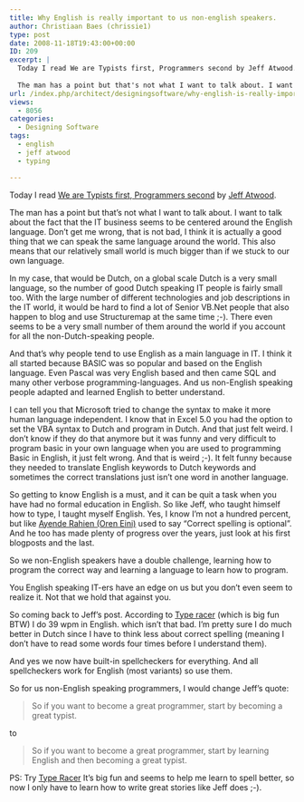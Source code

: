 ```yaml
---
title: Why English is really important to us non-english speakers.
author: Christiaan Baes (chrissie1)
type: post
date: 2008-11-18T19:43:00+00:00
ID: 209
excerpt: |
  Today I read We are Typists first, Programmers second by Jeff Atwood.
  
  The man has a point but that's not what I want to talk about. I want to talk about the fact that the IT business seems to be centered around the English language. Don't get me wron&hellip;
url: /index.php/architect/designingsoftware/why-english-is-really-important-to-us-no/
views:
  - 8056
categories:
  - Designing Software
tags:
  - english
  - jeff atwood
  - typing

---
```

Today I read [We are Typists first, Programmers second][1] by [Jeff Atwood][2].

The man has a point but that&#8217;s not what I want to talk about. I want to talk about the fact that the IT business seems to be centered around the English language. Don&#8217;t get me wrong, that is not bad, I think it is actually a good thing that we can speak the same language around the world. This also means that our relatively small world is much bigger than if we stuck to our own language. 

In my case, that would be Dutch, on a global scale Dutch is a very small language, so the number of good Dutch speaking IT people is fairly small too. With the large number of different technologies and job descriptions in the IT world, it would be hard to find a lot of Senior VB.Net people that also happen to blog and use Structuremap at the same time ;-). There even seems to be a very small number of them around the world if you account for all the non-Dutch-speaking people.

And that&#8217;s why people tend to use English as a main language in IT. I think it all started because BASIC was so popular and based on the English language. Even Pascal was very English based and then came SQL and many other verbose programming-languages. And us non-English speaking people adapted and learned English to better understand.

I can tell you that Microsoft tried to change the syntax to make it more human language independent. I know that in Excel 5.0 you had the option to set the VBA syntax to Dutch and program in Dutch. And that just felt weird. I don&#8217;t know if they do that anymore but it was funny and very difficult to program basic in your own language when you are used to programming Basic in English, it just felt wrong. And that is weird ;-). It felt funny because they needed to translate English keywords to Dutch keywords and sometimes the correct translations just isn&#8217;t one word in another language. 

So getting to know English is a must, and it can be quit a task when you have had no formal education in English. So like Jeff, who taught himself how to type, I taught myself English. Yes, I know I&#8217;m not a hundred percent, but like [Ayende Rahien (Oren Eini)][3] used to say &#8220;Correct spelling is optional&#8221;. And he too has made plenty of progress over the years, just look at his first blogposts and the last. 

So we non-English speakers have a double challenge, learning how to program the correct way and learning a language to learn how to program. 

You English speaking IT-ers have an edge on us but you don&#8217;t even seem to realize it. Not that we hold that against you. 

So coming back to Jeff&#8217;s post. According to [Type racer][4] (which is big fun BTW) I do 39 wpm in English. which isn&#8217;t that bad. I&#8217;m pretty sure I do much better in Dutch since I have to think less about correct spelling (meaning I don&#8217;t have to read some words four times before I understand them). 

And yes we now have built-in spellcheckers for everything. And all spellcheckers work for English (most variants) so use them.

So for us non-English speaking programmers, I would change Jeff&#8217;s quote:

> So if you want to become a great programmer, start by becoming a great typist.

to

> So if you want to become a great programmer, start by learning English and then becoming a great typist.

PS: Try [Type Racer][4] It&#8217;s big fun and seems to help me learn to spell better, so now I only have to learn how to write great stories like Jeff does ;-).

 [1]: http://www.codinghorror.com/blog/archives/001188.html
 [2]: http://www.codinghorror.com/blog/
 [3]: http://ayende.com/Blog/
 [4]: http://play.typeracer.com/